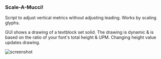 ### Scale-A-Mucci!
Script to adjust vertical metrics without adjusting leading. Works by scaling glyphs.

GUI shows a drawing of a textblock set solid. The drawing is dynamic & is based on the ratio of your font's total height & UPM. Changing height value updates drawing.

![screenshot](https://github.com/jtanadi/RoboFontScripts/blob/master/scale-a-mucci/x-Screenshots/Screen%20Shot%202017-09-07%20at%203.37.37%20PM.png)
